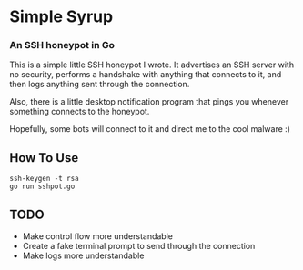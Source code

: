 # Simple Syrup

### An SSH honeypot in Go
This is a simple little SSH honeypot I wrote. It advertises an SSH server with no security, performs a handshake with anything that connects to it, and then logs anything sent through the connection.

Also, there is a little desktop notification program that pings you whenever something connects to the honeypot.

Hopefully, some bots will connect to it and direct me to the cool malware :)

## How To Use
```
ssh-keygen -t rsa
go run sshpot.go
```

## TODO
- Make control flow more understandable
- Create a fake terminal prompt to send through the connection
- Make logs more understandable

